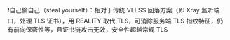 :exclamation:自己偷自己（steal yourself）：相对于传统 VLESS 回落方案（即 Xray 监听端口，处理 TLS 证书），用 REALITY 取代 TLS，可消除服务端 TLS 指纹特征，仍有前向保密性等，且证书链攻击无效，安全性超越常规 TLS
